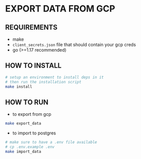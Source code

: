 # EXPORT DATA FROM GCP

## REQUIREMENTS

- make
- `client_secrets.json` file that should contain your gcp creds
- go (>=1.17 recommended)

## HOW TO INSTALL

```bash
# setup an environment to install deps in it
# then run the installation script
make install
```

## HOW TO RUN

- to export from gcp

```bash
make export_data
```

- to import to postgres

```bash
# make sure to have a .env file available
# cp .env.example .env
make import_data
```
